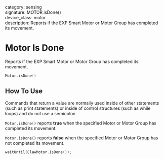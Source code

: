 category: sensing  
signature: MOTOR.isDone()  
device_class: motor  
description: Reports if the EXP Smart Motor or Motor Group has completed its movement.

# Motor Is Done

Reports if the EXP Smart Motor or Motor Group has completed its movement.

```cpp
Motor.isDone()
```

## How To Use

Commands that return a value are normally used inside of other statements (such as print statements) or inside of control structures (such as while loops) and do not use a semicolon.

`Motor.isDone()` reports **true** when the specified Motor or Motor Group has completed its movement.

`Motor.isDone()` reports **false** when the specified Motor or Motor Group has not completed its movement.

```cpp
waitUntil(ClawMotor.isDone());
```
<advanced>
</advanced>